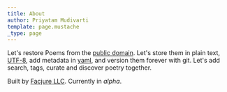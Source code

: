 ```yaml
---
title: About
author: Priyatam Mudivarti
template: page.mustache
_type: page
---
```


Let's restore Poems from the [public domain](http://www.gutenberg.or). Let's store them in plain text, [UTF-8](http://en.wikipedia.org/wiki/UTF-8), add metadata in [yaml](http://en.wikipedia.org/wiki/YAML), and version them forever with git. Let's add search, tags, curate and discover poetry together.

Built by [Facjure LLC](http://www.facjure.com). Currently in _alpha_.
